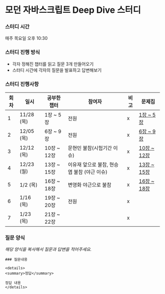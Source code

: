 # 모던 자바스크립트 Deep Dive 스터디

### 스터디 시간

매주 목요일 오후 10:30

### 스터디 진행 방식

- 각자 정해진 챕터를 읽고 질문 3개 만들어오기
- 스터디 시간에 각자의 질문을 발표하고 답변해보기

### 스터디 진행사항

| 회차 | 일시       | 공부한 챕터 | 참여자                                      | 비고 | 문제집                         |
| ---- | ---------- | ----------- | ------------------------------------------- | ---- | ------------------------------ |
| 1    | 11/28 (목) | 1장 ~ 5장   | 전원                                        | x    | [1장 ~ 5장](1주차/문제집.md)   |
| 2    | 12/05 (목) | 6장 ~ 9장   | 전원                                        | x    | [6장 ~ 9장](2주차/문제집.md)   |
| 3    | 12/12 (목) | 10장 ~ 12장 | 문현민 불참(시험기간 이슈)                  | x    | [10장 ~ 12장](3주차/문제집.md) |
| 4    | 12/23 (월) | 13장 ~ 15장 | 이유재 앞으로 불참, 현승엽 불참 (야근 이슈) | x    | [13장 ~ 15장](4주차/문제집.md) |
| 5    | 1/2 (목)   | 16장 ~ 18장 | 변영화 야근으로 불참                        | x    | [16장 ~ 18장](5주차/문제집.md) |
| 6    | 1/16 (목)  | 19장 ~ 20장 | 전원                                   | x    |                                |
| 7    | 1/23 (목)  | 21장 ~ 22장 |                                      | x    |                                |

### 질문 양식

_해당 양식을 복사해서 질문과 답변을 적어주세요._

```
### 질문내용

<details>
<summary>정답</summary>

정답 내용
</details>
```
